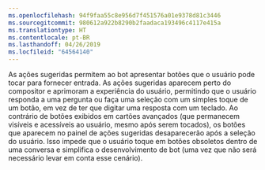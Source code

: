 ```yaml
---
ms.openlocfilehash: 94f9faa55c8e956d7f451576a01e9378d81c3446
ms.sourcegitcommit: 980612a922b8290b2faadaca193496c4117e415a
ms.translationtype: HT
ms.contentlocale: pt-BR
ms.lasthandoff: 04/26/2019
ms.locfileid: "64564140"
---
```

As ações sugeridas permitem ao bot apresentar botões que o usuário pode tocar para fornecer entrada. As ações sugeridas aparecem perto do compositor e aprimoram a experiência do usuário, permitindo que o usuário responda a uma pergunta ou faça uma seleção com um simples toque de um botão, em vez de ter que digitar uma resposta com um teclado. Ao contrário de botões exibidos em cartões avançados (que permanecem visíveis e acessíveis ao usuário, mesmo após serem tocados), os botões que aparecem no painel de ações sugeridas desaparecerão após a seleção do usuário. Isso impede que o usuário toque em botões obsoletos dentro de uma conversa e simplifica o desenvolvimento de bot (uma vez que não será necessário levar em conta esse cenário).